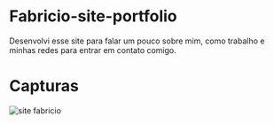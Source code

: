 # Fabricio-site-portfolio
Desenvolvi esse site para falar um pouco sobre mim, como trabalho e minhas redes para entrar em contato comigo.

# Capturas

![site fabricio](https://user-images.githubusercontent.com/94193822/219108814-f150a918-8ddb-4a28-923d-5c8e7c36f03f.png)



